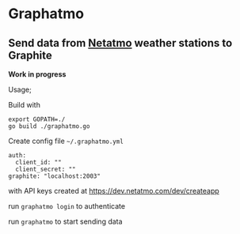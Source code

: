 # Graphatmo

## Send data from [Netatmo](http://netatmo.com/) weather stations to Graphite

**Work in progress**

Usage;

Build with

    export GOPATH=./
    go build ./graphatmo.go

Create config file `~/.graphatmo.yml`

    auth:
      client_id: ""
      client_secret: ""
    graphite: "localhost:2003"

with API keys created at https://dev.netatmo.com/dev/createapp

run `graphatmo login` to authenticate

run `graphatmo` to start sending data